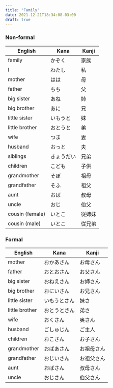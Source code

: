 ```yaml
---
title: "Family"
date: 2021-12-21T18:34:08-03:00
draft: true
---
```

### Non-formal
| English         | Kana       | Kanji  |
|-----------------|------------|--------|
| family          | かぞく     | 家族   |
| I               | わたし     | 私     |
| mother          | はは       | 母     |
| father          | ちち       | 父     |
| big sister      | あね       | 姉     |
| big brother     | あに       | 兄     |
| little sister   | いもうと   | 妹     |     
| little brother  | おとうと   | 弟     |
| wife            | つま       | 妻     |
| husband         | おっと     | 夫     |
| siblings        | きょうだい | 兄弟   |
| children        | こども     | 子供   |
| grandmother     | そぼ       | 祖母   |
| grandfather     | そふ       | 祖父   |
| aunt            | おば       | 叔母   |
| uncle           | おじ       | 伯父   |
| cousin (female) | いとこ     | 従姉妹 |
| cousin (male)   | いとこ     | 従兄弟 |

### Formal
| English         | Kana         | Kanji      |
|-----------------|--------------|------------|
| mother          | おかあさん   | お母さん   |
| father          | おとおさん   | お父さん   |
| big sister      | おねえさん   | お姉さん   |
| big brother     | おにいさん   | お兄さん   |
| little sister   | いもうとさん | 妹さ       |
| little brother  | おとうとさん | 弟さ       |
| wife            | おくさん     | 奥さん     |
| husband         | ごしゅじん   | ご主人     |
| children        | おこさん     | お子さん   |
| grandmother     | おばあさん   | お祖母さん |
| grandfather     | おじいさん   | お祖父さん |
| aunt            | おばさん     | 叔母さん   |
| uncle           | おじさん     | 伯父さん   |
